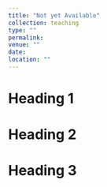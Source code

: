 ```yaml
---
title: "Not yet Available"
collection: teaching
type: ""
permalink: 
venue: ""
date: 
location: ""
---
```




Heading 1
======

Heading 2
======

Heading 3
======
